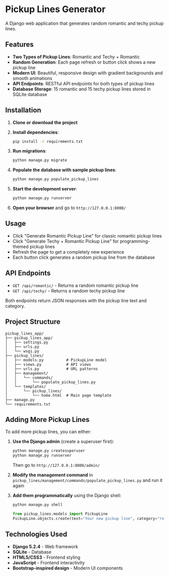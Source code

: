 # Pickup Lines Generator

A Django web application that generates random romantic and techy pickup lines.

## Features

- **Two Types of Pickup Lines**: Romantic and Techy + Romantic
- **Random Generation**: Each page refresh or button click shows a new pickup line
- **Modern UI**: Beautiful, responsive design with gradient backgrounds and smooth animations
- **API Endpoints**: RESTful API endpoints for both types of pickup lines
- **Database Storage**: 15 romantic and 15 techy pickup lines stored in SQLite database

## Installation

1. **Clone or download the project**
2. **Install dependencies**:
   ```bash
   pip install -r requirements.txt
   ```

3. **Run migrations**:
   ```bash
   python manage.py migrate
   ```

4. **Populate the database with sample pickup lines**:
   ```bash
   python manage.py populate_pickup_lines
   ```

5. **Start the development server**:
   ```bash
   python manage.py runserver
   ```

6. **Open your browser** and go to `http://127.0.0.1:8000/`

## Usage

- Click "Generate Romantic Pickup Line" for classic romantic pickup lines
- Click "Generate Techy + Romantic Pickup Line" for programming-themed pickup lines
- Refresh the page to get a completely new experience
- Each button click generates a random pickup line from the database

## API Endpoints

- `GET /api/romantic/` - Returns a random romantic pickup line
- `GET /api/techy/` - Returns a random techy pickup line

Both endpoints return JSON responses with the pickup line text and category.

## Project Structure

```
pickup_lines_app/
├── pickup_lines_app/
│   ├── settings.py
│   ├── urls.py
│   └── wsgi.py
├── pickup_lines/
│   ├── models.py          # PickupLine model
│   ├── views.py           # API views
│   ├── urls.py            # URL patterns
│   ├── management/
│   │   └── commands/
│   │       └── populate_pickup_lines.py
│   └── templates/
│       └── pickup_lines/
│           └── home.html  # Main page template
├── manage.py
└── requirements.txt
```

## Adding More Pickup Lines

To add more pickup lines, you can either:

1. **Use the Django admin** (create a superuser first):
   ```bash
   python manage.py createsuperuser
   python manage.py runserver
   ```
   Then go to `http://127.0.0.1:8000/admin/`

2. **Modify the management command** in `pickup_lines/management/commands/populate_pickup_lines.py` and run it again

3. **Add them programmatically** using the Django shell:
   ```bash
   python manage.py shell
   ```
   ```python
   from pickup_lines.models import PickupLine
   PickupLine.objects.create(text="Your new pickup line", category="romantic")
   ```

## Technologies Used

- **Django 5.2.4** - Web framework
- **SQLite** - Database
- **HTML5/CSS3** - Frontend styling
- **JavaScript** - Frontend interactivity
- **Bootstrap-inspired design** - Modern UI components
